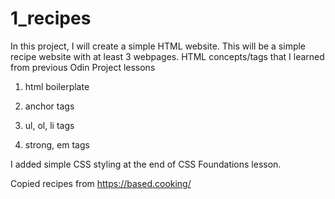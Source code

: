 # 1_recipes
In this project, I will create a simple HTML website. This will be a
simple recipe website with at least 3 webpages. HTML concepts/tags that 
I learned from previous Odin Project lessons

1) html boilerplate

2) anchor tags

3) ul, ol, li tags

4) strong, em tags

I added simple CSS styling at the end of CSS Foundations lesson.

Copied recipes from https://based.cooking/

